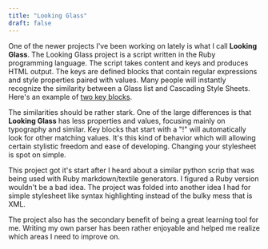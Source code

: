 ```yaml
---
title: "Looking Glass"
draft: false
---
```


One of the newer projects I've been working on lately is what I call **Looking Glass**. The Looking Glass project is a script written in the Ruby programming language. The script takes content and keys and produces HTML output. The keys are defined blocks that contain regular expressions and style properties paired with values. Many people will instantly recognize the similarity between a Glass list and Cascading Style Sheets. Here's an example of [two key blocks][0].

The similarities should be rather stark. One of the large differences is that **Looking Glass** has less properties and values, focusing mainly on typography and similar. Key blocks that start with a "!" will automatically look for other matching values. It's this kind of behavior which will allowing certain stylistic freedom and ease of developing. Changing your stylesheet is spot on simple.

This project got it's start after I heard about a similar python scrip that was being used with Ruby markdown/textile generators. I figured a Ruby version wouldn't be a bad idea. The project was folded into another idea I had for simple stylesheet like syntax highlighting instead of the bulky mess that is XML.

The project also has the secondary benefit of being a great learning tool for me. Writing my own parser has been rather enjoyable and helped me realize which areas I need to improve on.

[0]: http://pastie.org/879590
